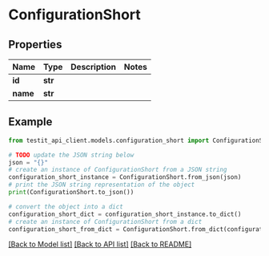 # ConfigurationShort


## Properties

Name | Type | Description | Notes
------------ | ------------- | ------------- | -------------
**id** | **str** |  | 
**name** | **str** |  | 

## Example

```python
from testit_api_client.models.configuration_short import ConfigurationShort

# TODO update the JSON string below
json = "{}"
# create an instance of ConfigurationShort from a JSON string
configuration_short_instance = ConfigurationShort.from_json(json)
# print the JSON string representation of the object
print(ConfigurationShort.to_json())

# convert the object into a dict
configuration_short_dict = configuration_short_instance.to_dict()
# create an instance of ConfigurationShort from a dict
configuration_short_from_dict = ConfigurationShort.from_dict(configuration_short_dict)
```
[[Back to Model list]](../README.md#documentation-for-models) [[Back to API list]](../README.md#documentation-for-api-endpoints) [[Back to README]](../README.md)


